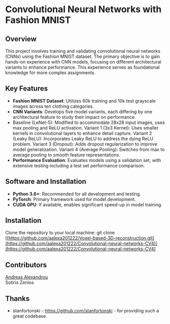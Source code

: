 # Convolutional Neural Networks with Fashion MNIST


## Overview
This project involves training and validating convolutional neural networks (CNNs) using the Fashion MNIST dataset. The primary objective is to gain hands-on experience with CNN models, focusing on different architectural variants to enhance performance. This experience serves as foundational knowledge for more complex assignments.

## Key Features
- **Fashion MNIST Dataset**: Utilizes 60k training and 10k test grayscale images across ten clothing categories.
- **CNN Variants**: Develops five model variants, each differing by one architectural feature to study their impact on performance.
- Baseline (LeNet-5): Modified to accommodate 28x28 input images, uses max pooling and ReLU activation.
Variant 1 (3x3 Kernel): Uses smaller kernels in convolutional layers to enhance detail capture.
Variant 2 (Leaky ReLU): Incorporates Leaky ReLU to address the dying ReLU problem.
Variant 3 (Dropout): Adds dropout regularization to improve model generalization.
Variant 4 (Average Pooling): Switches from max to average pooling to smooth feature representations.
- **Performance Evaluation**: Evaluates models using a validation set, with extensive testing including a test set performance comparison.

## Software and Installation
- **Python 3.6+**: Recommended for all development and testing.
- **PyTorch**: Primary framework used for model development.
- **CUDA GPU**: If available, enables significant speed-up in model training.

## Installation
Clone the repository to your local machine:
git clone [[https://github.com/aalexa201222/Voxel-based-3D-reconstruction.git](https://github.com/aalexa201222/Convolutional-neural-networks-CV4)](https://github.com/aalexa201222/Convolutional-neural-networks-CV4)

## Contributors
[Andreas Alexandrou](https://www.linkedin.com/in/andreas-alexandrou-056528242) <br />
Sotiris Zenios
## Thanks
- stanfortonski - https://github.com/stanfortonski - for providing such a great codebase.

